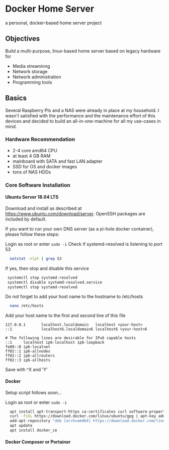 # Docker Home Server
a personal, docker-based home server project

## Objectives 
Build a multi-purpose, linux-based home server based on legacy hardware for
- Media streaminng
- Network storage
- Network administration
- Programming tools

## Basics 
Several Raspberry PIs and a NAS were already in place at my household. I wasn't satisfied with the performance and the maintenance effort of this devices and decided to build an all-in-one-machine for all my use-cases in mind.

### Hardware Recommendation
- 2-4 core amd64 CPU
- at least 4 GB RAM
- mainboard with SATA and fast LAN adapter 
- SSD for OS and docker images
- tons of NAS HDDs

### Core Software Installation
#### Ubuntu Server 18.04 LTS
Download and install as described at <https://www.ubuntu.com/download/server>. OpenSSH packages are included by default.

If you want to run your own DNS server (as a pi-hole docker container), please follow these steps:

Login as root or enter ```sudo -i```
Check if systemd-resolved is listening to port 53
```bash
  netstat -nlpt | grep 53
```
If yes, then stop and disable this service
```bash
 systemctl stop systemd-resolved
 systemctl disable systemd-resolved.service
 systemctl stop systemd-resolved
```
Do not forget to add your host name <your-host> to the hostname to /etc/hosts
```bash
  nano /etc/hosts
```
Add your host name to the first and second line of this file
```
127.0.0.1       localhost.localdomain   localhost <your-host>
::1             localhost6.localdomain6 localhost6 <your-host>6

# The following lines are desirable for IPv6 capable hosts
::1     localhost ip6-localhost ip6-loopback
fe00::0 ip6-localnet
ff02::1 ip6-allnodes
ff02::2 ip6-allrouters
ff02::3 ip6-allhosts
```
Save with ^X and 'Y'

#### Docker
Setup script follows soon...

Login as root or enter ```sudo -i``` 

```bash
  apt install apt-transport-https ca-certificates curl software-properties-common
  curl -fsSL https://download.docker.com/linux/ubuntu/gpg | apt-key add -
  add-apt-repository "deb [arch=amd64] https://download.docker.com/linux/ubuntu $(lsb_release -cs) stable"
  apt update
  apt install docker_ce
```

#### Docker Composer or Portainer
